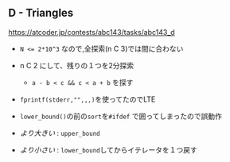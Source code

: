 ## D - Triangles

https://atcoder.jp/contests/abc143/tasks/abc143_d

* `N <= 2*10^3` なので,全探索(n C 3)では間に合わない
* n C 2 にして、残りの１つを2分探索
  * ` a - b < c && c < a + b ` を探す

* `fprintf(stderr,"",,,)`を使ってたのでLTE
* `lower_bound()`の前の`sort`を`#ifdef` で囲ってしまったので誤動作
* *より大きい* : `upper_bound`
* *より小さい* : `lower_bound`してからイテレータを１つ戻す
